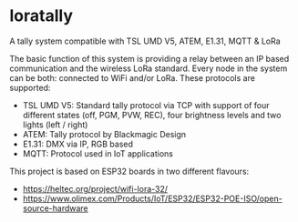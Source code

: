 # loratally
A tally system compatible with TSL UMD V5, ATEM, E1.31, MQTT &amp; LoRa

The basic function of this system is providing a relay between an IP based communication and the wireless LoRa standard. Every node in the system can be both: connected to WiFi and/or LoRa. These protocols are supported:

- TSL UMD V5: Standard tally protocol via TCP with support of four different states (off, PGM, PVW, REC), four brightness levels and two lights (left / right)
- ATEM: Tally protocol by Blackmagic Design 
- E1.31: DMX via IP, RGB based
- MQTT: Protocol used in IoT applications


This project is based on ESP32 boards in two different flavours:

- https://heltec.org/project/wifi-lora-32/
- https://www.olimex.com/Products/IoT/ESP32/ESP32-POE-ISO/open-source-hardware
